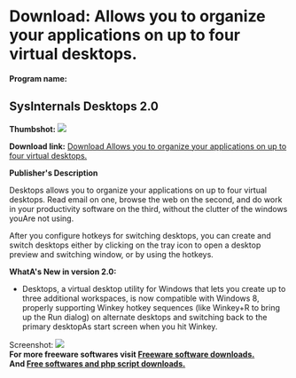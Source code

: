 # Download: Allows you to organize your applications on up to four virtual desktops.

**Program name:**

## SysInternals Desktops 2.0

  
**Thumbshot:** ![](http://www.freewarefiles.com/screenshot/sysinternalsdesktops_md.jpg)   
  
**Download link:** [Download Allows you to organize your applications on up to four virtual desktops.](http://freesoftwares.boysofts.com/Sysinternals-Desktops_program_43929.html)  
  


**Publisher's Description**  
  


Desktops allows you to organize your applications on up to four virtual desktops. Read email on one, browse the web on the second, and do work in your productivity software on the third, without the clutter of the windows youAre not using. 

After you configure hotkeys for switching desktops, you can create and switch desktops either by clicking on the tray icon to open a desktop preview and switching window, or by using the hotkeys.

**WhatA's New in version 2.0:**

  * Desktops, a virtual desktop utility for Windows that lets you create up to three additional workspaces, is now compatible with Windows 8, properly supporting Winkey hotkey sequences (like Winkey+R to bring up the Run dialog) on alternate desktops and switching back to the primary desktopAs start screen when you hit Winkey. 

  
  
Screenshot: ![](http://www.freewarefiles.com/screenshot/sysinternalsdesktops.jpg)   
**For more freeware softwares visit [Freeware software downloads.](http://freesoftwares.boysofts.com/)**   
**And [Free softwares and php script downloads.](http://www.boysofts.com/)**
